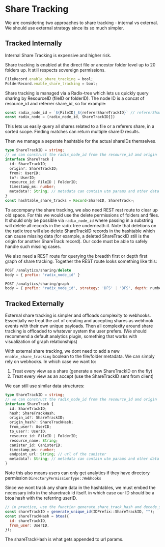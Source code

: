# Share Tracking

We are considering two approaches to share tracking - internal vs external.
We should use external strategy since its so much simpler.

## Tracked Internally

Internal Share Tracking is expensive and higher risk.

Share tracking is enabled at the direct file or ancestor folder level up to 20 folders up. It still respects sovereign permissions.

```ts
FileRecord.enable_share_tracking = bool;
FolderRecord.enable_share_tracking = bool;
```

Share tracking is managed via a Radix-tree which lets us quickly query sharing by ResourceID (fileID or folderID). The node ID is a concat of resource_id and referrer share_id, so for example:

```ts
const radix_node_id = `${FileID}_${refererShareTrackID}` // refererShareID may also be blank
const radix_node = (radix_node_id, ShareTrackID[])
```

This lets us easily query all shares related to a file or a referers share, in a sorted scope. Finding matches can return multiple shareID results.

Then we manage a seperate hashtable for the actual shareIDs themselves.

```ts
type ShareTrackID = string;
// we can construct the radix_node_id from the resource_id and origin
interface ShareTrack {
  id: ShareTrackID;
  origin?: ShareTrackID;
  from?: UserID;
  to?: UserID;
  resource_id: FileID | FolderID;
  timestamp_ms: number;
  metadata?: String; // metadata can contain utm params and other data
}
const hashtable_share_tracks = Record<ShareID, ShareTrack>;
```

To accompany the share tracking, we also need REST rest route to clear up old space. For this we would use the delete permissions of folders and files. It should only be possible via `radix_node_id` where passing in a substring will delete all records in the radix tree underneath it. Note that deletions on the radix tree will also delete ShareTrackID records in the hashtable which can cause missing data (for example, a deleted ShareTrackID still is the origin for another ShareTrack record). Our code must be able to safely handle such missing cases.

We also need a REST route for querying the breadth first or depth first graph of share tracking. Together the REST route looks something like this:

```js
POST /analytics/sharing/delete
body = { prefix: "radix_node_id" }

POST /analytics/sharing/graph
body = { prefix: "radix_node_id", strategy: 'DFS' | 'BFS', depth: number }
```

## Tracked Externally

External share tracking is simpler and offloads complexity to webhooks. Essentially we treat the act of creating and accepting shares as webhook events with their own unique payloads. Then all complexity around share tracking is offloaded to whatever system the user prefers. (We should recommend a default analytics plugin, something that works with visualization of graph relationships)

With external share tracking, we dont need to add a new `enable_share_tracking` boolean to the file/folder metadata. We can simply rely on webhooks. In which case we want to:

1. Treat every view as a share (generate a new ShareTrackID on the fly)
2. Treat every view as an accept (use the ShareTrackID sent from client)

We can still use similar data structures:

```ts
type ShareTrackID = string;
// we can construct the radix_node_id from the resource_id and origin
interface ShareTrack {
  id: ShareTrackID;
  hash: ShareTrackHash;
  origin_id?: ShareTrackID;
  origin_hash?: ShareTrackHash;
  from_user?: UserID;
  to_user?: UserID;
  resource_id: FileID | FolderID;
  resource_name: String;
  canister_id: CanisterID;
  timestamp_ms: number;
  endpoint_url: String; // url of the canister
  metadata?: String; // metadata can contain utm params and other data
}
```

Note this also means users can only get analytics if they have directory permission `DirectoryPermissionType::Webhooks`

Since we wont track any share data in the hashtables, we must embed the necessary info in the sharetrack id itself. in which case our ID should be a btoa hash with the referring userID.

```js
// in practice, use the function generate_share_track_hash and decode_share_track_hash
const shareTrackID = generate_unique_id(IDPrefix::ShareTrackID, "");
const shareTrackHash = btoa({
  id: shareTrackID,
  from_user: UserID,
});
```

The shareTrackHash is what gets appended to url params.
